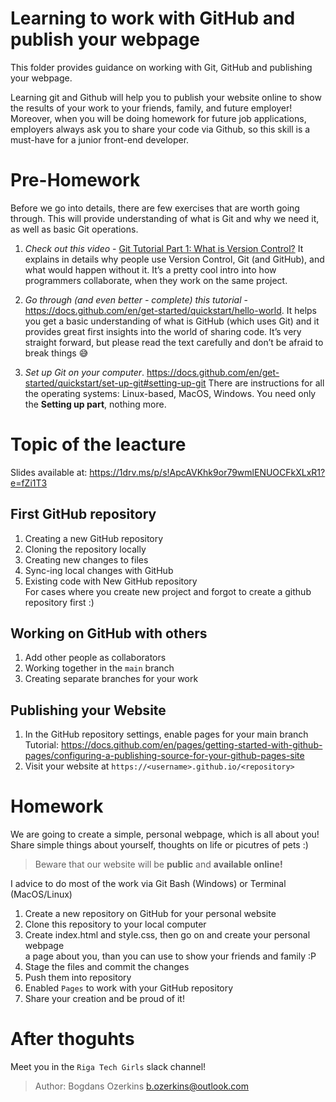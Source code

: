 # Learning to work with GitHub and publish your webpage

This folder provides guidance on working with Git, GitHub and publishing your webpage.

Learning git and Github will help you to publish your website online to show the results of your work to your friends, family, and future employer! Moreover, when you will be doing homework for future job applications, employers always ask you to share your code via Github, so this skill is a must-have for a junior front-end developer.

# Pre-Homework

Before we go into details, there are few exercises that are worth going through. 
This will provide understanding of what is Git and why we need it, as well as basic Git operations.

1. *Check out this video* - [Git Tutorial Part 1: What is Version Control?](https://www.youtube.com/watch?v=9GKpbI1siow) It explains in details why people use Version Control, Git (and GitHub), and what would happen without it. It’s a pretty cool intro into how programmers collaborate, when they work on the same project.

2. *Go through (and even better - complete) this tutorial* - https://docs.github.com/en/get-started/quickstart/hello-world. It helps you get a basic understanding of what is GitHub (which uses Git) and it provides great first insights into the world of sharing code. It’s very straight forward, but please read the text carefully and don’t be afraid to break things :sweat_smile:

3. *Set up Git on your computer*. https://docs.github.com/en/get-started/quickstart/set-up-git#setting-up-git There are instructions for all the operating systems: Linux-based, MacOS, Windows. You need only the **Setting up part**, nothing more.


# Topic of the leacture

Slides available at: https://1drv.ms/p/s!ApcAVKhk9or79wmlENUOCFkXLxR1?e=fZi1T3

## First GitHub repository
1. Creating a new GitHub repository
2. Cloning the repository locally
3. Creating new changes to files
4. Sync-ing local changes with GitHub
5. Existing code with New GitHub repository<br>
   For cases where you create new project and forgot to create a github repository first :)

## Working on GitHub with others
1. Add other people as collaborators
2. Working together in the `main` branch
3. Creating separate branches for your work


## Publishing your Website
1. In the GitHub repository settings, enable pages for your main branch<br>
   Tutorial: https://docs.github.com/en/pages/getting-started-with-github-pages/configuring-a-publishing-source-for-your-github-pages-site
2. Visit your website at ```https://<username>.github.io/<repository>```

# Homework

We are going to create a simple, personal webpage, which is all about you!<br>
Share simple things about yourself, thoughts on life or picutres of pets :) 

> Beware that our website will be **public** and **available online!**

I advice to do most of the work via Git Bash (Windows) or Terminal (MacOS/Linux)

1. Create a new repository on GitHub for your personal website
2. Clone this repository to your local computer
3. Create index.html and style.css, then go on and create your personal webpage<br>
   a page about you, than you can use to show your friends and family :P
4. Stage the files and commit the changes
5. Push them into repository
6. Enabled `Pages` to work with your GitHub repository
7. Share your creation and be proud of it!

# After thoguhts

Meet you in the `Riga Tech Girls` slack channel!

> Author: Bogdans Ozerkins <b.ozerkins@outlook.com>